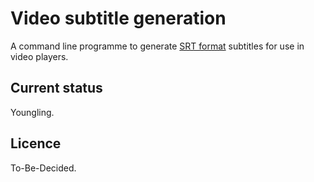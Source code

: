 # Video subtitle generation
A command line programme to generate [SRT format](https://en.wikipedia.org/wiki/SubRip) subtitles for use in video players.

## Current status
Youngling.

## Licence
To-Be-Decided.
